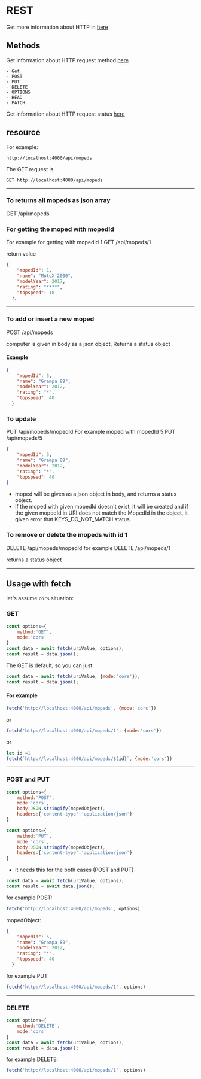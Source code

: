 # REST

Get more information about HTTP in [here](https://developer.mozilla.org/en-US/docs/Web/HTTP)


## Methods
Get information about HTTP request method [here](https://developer.mozilla.org/en-US/docs/Web/HTTP/Methods)

    - Get
    - POST
    - PUT
    - DELETE
    - OPTIONS
    - HEAD
    - PATCH


Get information about HTTP request status [here](https://developer.mozilla.org/en-US/docs/Web/HTTP/status)


## resource 

For example:
```
http://localhost:4000/api/mopeds
```

The GET request is 

```
GET http://localhost:4000/api/mopeds
```
---
### To returns all mopeds as json array
GET /api/mopeds

### For getting the moped with mopedId

For example for getting with mopedId 1
GET /api/mopeds/1

return value
```json
{
    "mopedId": 1,
    "name": "MotoX 2000",
    "modelYear": 2017,
    "rating": "****",
    "topspeed": 10
  },
```
---
### To add or insert a new moped 
POST /api/mopeds

computer is given in body as a json object, Returns a status object

#### Example

```json
{
    "mopedId": 5,
    "name": "Grampa 89",
    "modelYear": 2012,
    "rating": "*",
    "topspeed": 40
  }
```

### To update
PUT /api/mopeds/mopedId
 For example moped with mopedId 5
PUT /api/mopeds/5
```json
{
    "mopedId": 5,
    "name": "Grampa 89",
    "modelYear": 2012,
    "rating": "*",
    "topspeed": 40
}
```
- moped will be given as a json object in body, and returns a status object.
- if the moped with given mopedId doesn't exist, 
it will be created and if the given mopedId in URI does not match the MopedId in the object, it given error that KEYS_DO_NOT_MATCH status.

### To remove or delete the mopeds with id 1

DELETE /api/mopeds/mopedId
for example
DELETE /api/mopeds/1

returns a status object

---
## Usage with fetch

let's assume `cors` situation:

### GET 
```js
const options={
    method:'GET',
    mode:'cors'
}
const data = await fetch(uriValue, options);
const result = data.json();
```

The GET is default, so you can just
```js
const data = await fetch(uriValue, {mode:'cors'});
const result = data.json();
```

#### For example
```js
fetch('http://localhost:4000/api/mopeds', {mode:'cors'})
```
or

```js
fetch('http://localhost:4000/api/mopeds/1', {mode:'cors'})
```
or 
```js
let id =1
fetch(`http://localhost:4000/api/mopeds/${id}`, {mode:'cors'})
```

---
### POST and PUT

```js
const options={
    method:'POST',
    mode:'cors',
    body:JSON.stringify(mopedObject),
    headers:{'content-type':'application/json'}
}
```

```js
const options={
    method:'PUT',
    mode:'cors',
    body:JSON.stringify(mopedObject),
    headers:{'content-type':'application/json'}
}
```
- it needs this for the both cases (POST and PUT)
```js
const data = await fetch(uriValue, options);
const result = await data.json();
```

for example POST:

```js
fetch('http://localhost:4000/api/mopeds', options)
```
mopedObject:
```json
{
    "mopedId": 5,
    "name": "Grampa 89",
    "modelYear": 2012,
    "rating": "*",
    "topspeed": 40
  }
```
for example PUT:

```js
fetch('http://localhost:4000/api/mopeds/1', options)
```
---
### DELETE

```js
const options={
    method:'DELETE',
    mode:'cors'
}
const data = await fetch(uriValue, options);
const result = data.json();
```

for example DELETE:
```js
fetch('http://localhost:4000/api/mopeds/1', options)
```